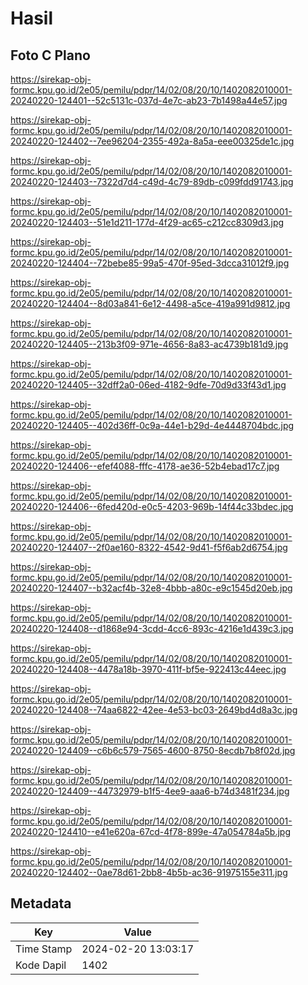 # Hasil

## Foto C Plano

https://sirekap-obj-formc.kpu.go.id/2e05/pemilu/pdpr/14/02/08/20/10/1402082010001-20240220-124401--52c5131c-037d-4e7c-ab23-7b1498a44e57.jpg

https://sirekap-obj-formc.kpu.go.id/2e05/pemilu/pdpr/14/02/08/20/10/1402082010001-20240220-124402--7ee96204-2355-492a-8a5a-eee00325de1c.jpg

https://sirekap-obj-formc.kpu.go.id/2e05/pemilu/pdpr/14/02/08/20/10/1402082010001-20240220-124403--7322d7d4-c49d-4c79-89db-c099fdd91743.jpg

https://sirekap-obj-formc.kpu.go.id/2e05/pemilu/pdpr/14/02/08/20/10/1402082010001-20240220-124403--51e1d211-177d-4f29-ac65-c212cc8309d3.jpg

https://sirekap-obj-formc.kpu.go.id/2e05/pemilu/pdpr/14/02/08/20/10/1402082010001-20240220-124404--72bebe85-99a5-470f-95ed-3dcca31012f9.jpg

https://sirekap-obj-formc.kpu.go.id/2e05/pemilu/pdpr/14/02/08/20/10/1402082010001-20240220-124404--8d03a841-6e12-4498-a5ce-419a991d9812.jpg

https://sirekap-obj-formc.kpu.go.id/2e05/pemilu/pdpr/14/02/08/20/10/1402082010001-20240220-124405--213b3f09-971e-4656-8a83-ac4739b181d9.jpg

https://sirekap-obj-formc.kpu.go.id/2e05/pemilu/pdpr/14/02/08/20/10/1402082010001-20240220-124405--32dff2a0-06ed-4182-9dfe-70d9d33f43d1.jpg

https://sirekap-obj-formc.kpu.go.id/2e05/pemilu/pdpr/14/02/08/20/10/1402082010001-20240220-124405--402d36ff-0c9a-44e1-b29d-4e4448704bdc.jpg

https://sirekap-obj-formc.kpu.go.id/2e05/pemilu/pdpr/14/02/08/20/10/1402082010001-20240220-124406--efef4088-fffc-4178-ae36-52b4ebad17c7.jpg

https://sirekap-obj-formc.kpu.go.id/2e05/pemilu/pdpr/14/02/08/20/10/1402082010001-20240220-124406--6fed420d-e0c5-4203-969b-14f44c33bdec.jpg

https://sirekap-obj-formc.kpu.go.id/2e05/pemilu/pdpr/14/02/08/20/10/1402082010001-20240220-124407--2f0ae160-8322-4542-9d41-f5f6ab2d6754.jpg

https://sirekap-obj-formc.kpu.go.id/2e05/pemilu/pdpr/14/02/08/20/10/1402082010001-20240220-124407--b32acf4b-32e8-4bbb-a80c-e9c1545d20eb.jpg

https://sirekap-obj-formc.kpu.go.id/2e05/pemilu/pdpr/14/02/08/20/10/1402082010001-20240220-124408--d1868e94-3cdd-4cc6-893c-4216e1d439c3.jpg

https://sirekap-obj-formc.kpu.go.id/2e05/pemilu/pdpr/14/02/08/20/10/1402082010001-20240220-124408--4478a18b-3970-411f-bf5e-922413c44eec.jpg

https://sirekap-obj-formc.kpu.go.id/2e05/pemilu/pdpr/14/02/08/20/10/1402082010001-20240220-124408--74aa6822-42ee-4e53-bc03-2649bd4d8a3c.jpg

https://sirekap-obj-formc.kpu.go.id/2e05/pemilu/pdpr/14/02/08/20/10/1402082010001-20240220-124409--c6b6c579-7565-4600-8750-8ecdb7b8f02d.jpg

https://sirekap-obj-formc.kpu.go.id/2e05/pemilu/pdpr/14/02/08/20/10/1402082010001-20240220-124409--44732979-b1f5-4ee9-aaa6-b74d3481f234.jpg

https://sirekap-obj-formc.kpu.go.id/2e05/pemilu/pdpr/14/02/08/20/10/1402082010001-20240220-124410--e41e620a-67cd-4f78-899e-47a054784a5b.jpg

https://sirekap-obj-formc.kpu.go.id/2e05/pemilu/pdpr/14/02/08/20/10/1402082010001-20240220-124402--0ae78d61-2bb8-4b5b-ac36-91975155e311.jpg


## Metadata

| Key        | Value               |
| ---------- | ------------------- |
| Time Stamp | 2024-02-20 13:03:17 |
| Kode Dapil | 1402                |



